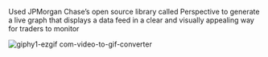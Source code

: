 
Used JPMorgan Chase’s open source library called Perspective to generate a live graph that displays a data feed in a clear and visually appealing way for traders to monitor

![giphy1-ezgif com-video-to-gif-converter](https://github.com/user-attachments/assets/2be6edf2-6549-42a6-bc9d-40f471033def)
